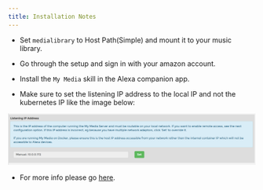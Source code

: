 ```yaml
---
title: Installation Notes
---
```


- Set `medialibrary` to Host Path(Simple) and mount it to your music library.

- Go through the setup and sign in with your amazon account.

- Install the `My Media` skill in the Alexa companion app.

- Make sure to set the listening IP address to the local IP and not the kubernetes IP like the image below:

![listeningIpAddress](./img/listeningIPAddress.png)

- For more info please go [here](https://www.mymediaalexa.com/).
